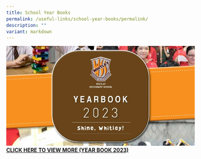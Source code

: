 ```yaml
---
title: School Year Books
permalink: /useful-links/school-year-books/permalink/
description: ""
variant: markdown
---
```

![](/images/Whitley_Sec_2023__3_page_0001.jpg)
[**CLICK HERE TO VIEW MORE (YEAR BOOK 2023)**](https://drive.google.com/file/d/1XIYp4heCUF-ySVPczfemzQIdyzK4gmZE/view?usp=sharing)
